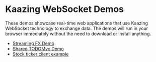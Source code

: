 # Kaazing WebSocket Demos


These demos showcase real-time web applications that use Kaazing WebSocket technology to exchange data.
The demos will run in your browser immediately without the need to download or install anything.
- [Streaming FX Demo](xIgnite)
- [Shared TODOMvc Demo](todomvc)
- [Stock ticker client example](portfolio)

